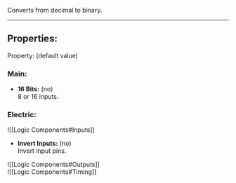 Converts from decimal to binary.

---

## Properties:
Property: (default value)

### Main:
- **16 Bits:** (no)<br>
   8 or 16 inputs.<br>

### Electric:
![[Logic Components#Inputs]]<br>
- **Invert Inputs:** (no)<br>
   Invert input pins.<br>

![[Logic Components#Outputs]]<br>
![[Logic Components#Timing]]<br>
